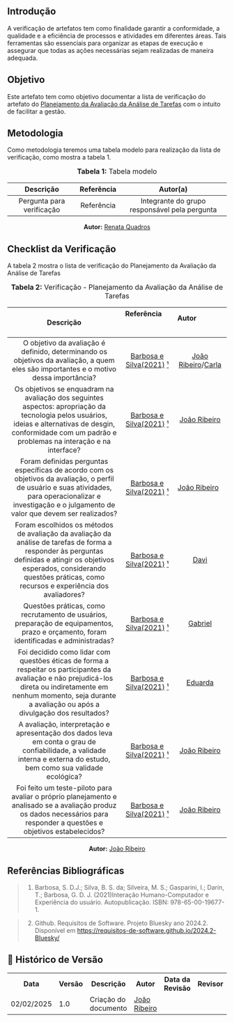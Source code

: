 ## Introdução
A verificação de artefatos tem como finalidade garantir a conformidade, a qualidade e a eficiência de processos e atividades em diferentes áreas. Tais ferramentas são essenciais para organizar as etapas de execução e assegurar que todas as ações necessárias sejam realizadas de maneira adequada. 

## Objetivo
Este artefato tem como objetivo documentar a lista de verificação do artefato do [Planejamento da Avaliação da Análise de Tarefas](../../../../DesignAvaliacaoDesenvolvimento/Nivel1/Storyboards.md) com o intuito de facilitar a gestão.

## Metodologia
Como metodologia teremos uma tabela modelo para realização da lista de verificação, como mostra a tabela 1. 

<center>
<font size="3"><b>Tabela 1:</b> Tabela modelo </font>

| Descrição | Referência | Autor(a) |
|:---------:|:---------:|:-----------:|
| Pergunta para verificação | Referência | Integrante do grupo responsável pela pergunta |

<p align="center"><b>Autor:</b> <a href="https://github.com/Renatinha28">Renata Quadros</a></p> 
</center>

## Checklist da Verificação
A tabela 2 mostra o lista de verificação do Planejamento da Avaliação da Análise de Tarefas


<center>
<font size="3"><b>Tabela 2:</b> Verificação - Planejamento da Avaliação da Análise de Tarefas </font>

|                                                                                                               Descrição                                                                                                                | Referência                                             |                 Autor                                                        |
| :------------------------------------------------------------------------------------------------------------------------------------------------------------------------------------------------------------------------------------: | :----------------------------------------------------: | :--------------------------------------------------------------------------: |
|                                                 O objetivo da avaliação é definido, determinando os objetivos da avaliação, a quem eles são importantes e o motivo dessa importância?                                                  |  [Barbosa e Silva(2021)](../../../../assets/images/verificacao/planAnalise1.PNG) [¹](#ref1)  | [João Ribeiro](https://github.com/Joa0V)/[Carla](https://github.com/ccarlaa) |
|             Os objetivos se enquadram na avaliação dos seguintes aspectos: apropriação da tecnologia pelos usuários, ideias e alternativas de desgin, conformidade com um padrão e problemas na interação e na interface?              | [Barbosa e Silva(2021)](../../../../assets/images/verificacao/planAnalise2.PNG) [¹](#ref1)  |                  [João Ribeiro](https://github.com/ccarlaa)                  |
|              Foram definidas perguntas específicas de acordo com os objetivos da avaliação, o perfil de usuário e suas atividades, para operacionalizar e investigação e o julgamento de valor que devem ser realizados?               | [Barbosa e Silva(2021)](../../../../assets/images/verificacao/planAnalise3.PNG) [¹](#ref1)  |                  [João Ribeiro](https://github.com/Joa0V)                    |
| Foram escolhidos os métodos de avaliação da avaliação da análise de tarefas de forma a responder às perguntas definidas e atingir os objetivos esperados, considerando questões práticas, como recursos e experiência dos avaliadores? | [Barbosa e Silva(2021)](../../../../assets/images/verificacao/planAnalise4.PNG) [¹](#ref1)  |                      [Davi](https://github.com/Jagaima)                      |
|                                                 Questões práticas, como recrutamento de usuários, preparação de equipamentos, prazo e orçamento, foram identificadas e administradas?                                                  | [Barbosa e Silva(2021)](../../../../assets/images/verificacao/planAnalise5.PNG) [¹](#ref1)  |                [Gabriel](https://github.com/GabrielSMonteiro)                |
|      Foi decidido como lidar com questões éticas de forma a respeitar os participantes da avaliação e não prejudicá-los direta ou indiretamente em nenhum momento, seja durante a avaliação ou após a divulgação dos resultados?       | [Barbosa e Silva(2021)](../../../../assets/images/verificacao/planAnalise6.PNG) [¹](#ref1)  |                   [Eduarda](https://github.com/erteduarda)                   |
|                                  A avaliação, interpretação e apresentação dos dados leva em conta o grau de confiabilidade, a validade interna e externa do estudo, bem como sua validade ecológica?                                  | [Barbosa e Silva(2021)](../../../../assets/images/verificacao/planAnalise7.PNG) [¹](#ref1)  |                  [João Ribeiro](https://github.com/ccarlaa)                  |
|                               Foi feito um teste-piloto para avaliar o próprio planejamento e analisado se a avaliação produz os dados necessários para responder a questões e objetivos estabelecidos?                                | [Barbosa e Silva(2021)](../../../../assets/images/verificacao/planAnalise8.PNG) [¹](#ref1)  |                   [João Ribeiro](https://github.com/Joa0V)                   |



<p align="center"><b>Autor:</b> <a href="https://github.com/Joa0V">João Ribeiro</a></p> 
</center>

## Referências Bibliográficas

> 1. <a id="ref1"></a> Barbosa, S. D.J.; Silva, B. S. da; Silveira, M. S.; Gasparini, I.; Darin, T.; Barbosa, G. D. J. (2021)Interação Humano-Computador e Experiência do usuário. Autopublicação. ISBN: 978-65-00-19677-1.

> 2. <a id="ref2"></a> Github. Requisitos de Software. Projeto Bluesky ano 2024.2. Disponível em <https://requisitos-de-software.github.io/2024.2-Bluesky/>

## :round_pushpin: Histórico de Versão 

<div align="center">
    <table>
        <tr>
            <th>Data</th>
            <th>Versão</th>
            <th>Descrição</th>
            <th>Autor</th>
            <th>Data da Revisão</th>
            <th>Revisor</th>
        </tr>
        <tr>
            <td>02/02/2025</td>
            <td>1.0</td>
            <td>Criação do documento</td>
            <td><a href="https://github.com/Joa0V">João Ribeiro</a></td>
            <td></td>
            <td><a href="https://github.com/"></a></td>
        </tr>
    </table>
</div>